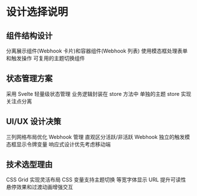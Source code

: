# 设计选择说明

## 组件结构设计

分离展示组件(Webhook 卡片)和容器组件(Webhook 列表)
使用模态框处理表单和触发操作
可复用的主题切换组件

## 状态管理方案

采用 Svelte 轻量级状态管理
业务逻辑封装在 store 方法中
单独的主题 store 实现关注点分离

## UI/UX 设计决策

三列网格布局优化 Webhook 管理
直观区分活跃/非活跃 Webhook
独立的触发模态框显示令牌变量
响应式设计优先考虑移动端

## 技术选型理由

CSS Grid 实现灵活布局
CSS 变量支持主题切换
等宽字体显示 URL 提升可读性
悬停效果和过渡动画增强交互
